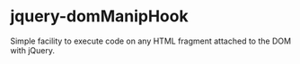 jquery-domManipHook
===================

Simple facility to execute code on any HTML fragment attached to the DOM with jQuery.
